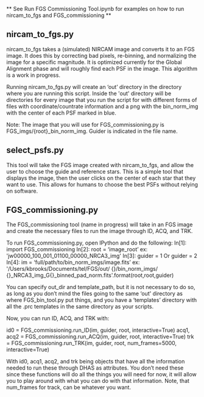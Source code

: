 ** See Run FGS Commissioning Tool.ipynb for examples on how to run nircam_to_fgs
and FGS_commissioning **

nircam_to_fgs.py
---------------
nircam_to_fgs takes a (simulated) NIRCAM image and converts it to an FGS image.
It does this by correcting bad pixels, re-binning, and normalizing the image for
a specific magnitude. It is optimized currently for the Global Alignment phase
and will roughly find each PSF in the image. This algorithm is a work in progress.

Running nircam_to_fgs.py will create an ‘out’ directory in the directory where
you are running this script. Inside the 'out' directory will be directories for
every image that you run the script for with different forms of files with
coordinate/countrate information and a png with the bin_norm_img with the center
of each PSF marked in blue.

Note: The image that you will use for FGS_commissioning.py is
FGS_imgs/{root}_bin_norm_img. Guider is indicated in the file name.


select_psfs.py
---------------
This tool will take the FGS image created with nircam_to_fgs, and allow the user
to choose the guide and reference stars. This is a simple tool that displays the
image, then the user clicks on the center of each star that they want to use.
This allows for humans to choose the best PSFs without relying on software. 

FGS_commissioning.py
--------------------
The FGS_commissioning tool (name in progress) will take in an FGS image and create
the necessary files to run the image through ID, ACQ, and TRK.

To run FGS_commissioning.py, open IPython and do the following:
In[1]: import FGS_commissioning
In[2]: root = ‘image_root’
     ex:  'jw00000_100_001_01100_00000_NRCA3_img'
In[3]: guider = 1
     Or guider = 2
In[4]: im = ‘full/path/to/bin_norm_imgs/image.fits’
     ex: '/Users/kbrooks/Documents/tel/FGS/out/
          {}/bin_norm_imgs/
          {}_NRCA3_img_G{}_binned_pad_norm.fits'.format(root,root,guider)


You can specify out_dir and template_path, but it is not necessary to do so, as
long as you don’t mind the files going to the same ‘out' directory as where
FGS_bin_tool.py put things, and you have a ‘templates’ directory with all the
.prc templates in the same directory as your scripts.

Now, you can run ID, ACQ, and TRK with:

id0 = FGS_commissioning.run_ID(im, guider, root, interactive=True)
acq1, acq2 = FGS_commissioning.run_ACQ(im, guider, root, interactive=True)
trk = FGS_commissioning.run_TRK(im, guider, root, num_frames=5000, interactive=True)

With id0, acq1, acq2, and trk being objects that have all the information needed
to run these through DHAS as attributes. You don’t need these since these
functions will do all the things you will need for now, it will allow you to
play around with what you can do with that information. Note, that num_frames
for track, can be whatever you want.
